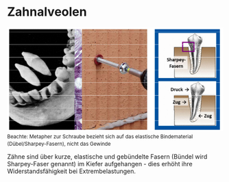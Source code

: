 # Zahnalveolen

![](attachments/Zahnalveolen.png)
<small>Beachte: Metapher zur Schraube bezieht sich auf das elastische Bindematerial (Dübel/Sharpey-Fasern), nicht das Gewinde</small>

Zähne sind über kurze, elastische und gebündelte Fasern (Bündel wird Sharpey-Faser genannt) im Kiefer aufgehangen - dies erhöht ihre Widerstandsfähigkeit bei Extrembelastungen.
